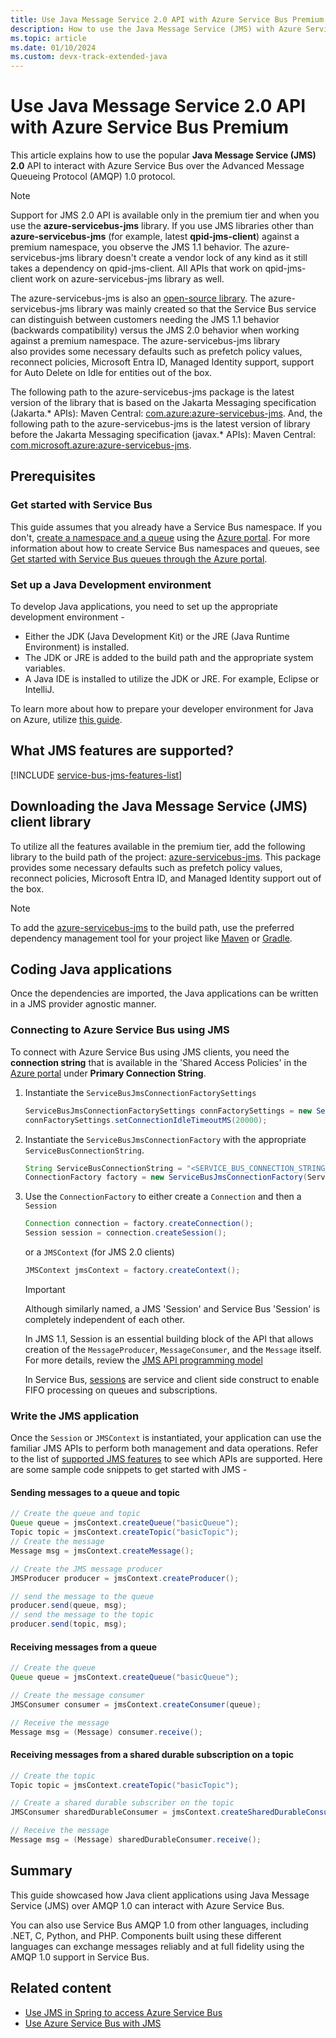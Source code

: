 ```yaml
---
title: Use Java Message Service 2.0 API with Azure Service Bus Premium
description: How to use the Java Message Service (JMS) with Azure Service Bus
ms.topic: article
ms.date: 01/10/2024
ms.custom: devx-track-extended-java
---
```


# Use Java Message Service 2.0 API with Azure Service Bus Premium

This article explains how to use the popular **Java Message Service (JMS) 2.0** API to interact with Azure Service Bus over the Advanced Message Queueing Protocol (AMQP) 1.0 protocol.

> [!NOTE]
> Support for JMS 2.0 API is available only in the premium tier and when you use the **azure-servicebus-jms** library. If you use JMS libraries other than **azure-servicebus-jms** (for example, latest **qpid-jms-client**) against a premium namespace, you observe the JMS 1.1 behavior. The azure-servicebus-jms library doesn't create a vendor lock of any kind as it still takes a dependency on qpid-jms-client. All APIs that work on qpid-jms-client work on azure-servicebus-jms library as well. 
>
>  The azure-servicebus-jms is also an [open-source library](https://github.com/azure/azure-servicebus-jms). The azure-servicebus-jms library was mainly created so that the Service Bus service can distinguish between customers needing the JMS 1.1 behavior (backwards compatibility) versus the JMS 2.0 behavior when working against a premium namespace. The azure-servicebus-jms library also provides some necessary defaults such as prefetch policy values, reconnect policies, Microsoft Entra ID, Managed Identity support, support for Auto Delete on Idle for entities out of the box.
> 
> The following path to the azure-servicebus-jms package is the latest version of the library that is based on the Jakarta Messaging specification (Jakarta.* APIs): Maven Central: [com.azure:azure-servicebus-jms](https://central.sonatype.com/artifact/com.azure/azure-servicebus-jms). And, the following path to the azure-servicebus-jms is the latest version of library before the Jakarta Messaging specification  (javax.* APIs): Maven Central: [com.microsoft.azure:azure-servicebus-jms](https://central.sonatype.com/artifact/com.microsoft.azure/azure-servicebus-jms/versions).

## Prerequisites

### Get started with Service Bus

This guide assumes that you already have a Service Bus namespace. If you don't, [create a namespace and a queue](service-bus-quickstart-portal.md#create-a-namespace-in-the-azure-portal) using the [Azure portal](https://portal.azure.com). For more information about how to create Service Bus namespaces and queues, see [Get started with Service Bus queues through the Azure portal](service-bus-quickstart-portal.md).

### Set up a Java Development environment

To develop Java applications, you need to set up the appropriate development environment - 

- Either the JDK (Java Development Kit) or the JRE (Java Runtime Environment) is installed.
- The JDK or JRE is added to the build path and the appropriate system variables.
- A Java IDE is installed to utilize the JDK or JRE. For example, Eclipse or IntelliJ.

To learn more about how to prepare your developer environment for Java on Azure, utilize [this guide](/azure/developer/java/fundamentals/).

## What JMS features are supported?

[!INCLUDE [service-bus-jms-features-list](./includes/service-bus-jms-feature-list.md)]

## Downloading the Java Message Service (JMS) client library

To utilize all the features available in the premium tier, add the following library to the build path of the project: [azure-servicebus-jms](https://central.sonatype.com/artifact/com.microsoft.azure/azure-servicebus-jms/1.0.0). This package provides some necessary defaults such as prefetch policy values, reconnect policies, Microsoft Entra ID, and Managed Identity support out of the box.

> [!NOTE]
> To add the [azure-servicebus-jms](https://central.sonatype.com/artifact/com.microsoft.azure/azure-servicebus-jms/1.0.0) to the build path, use the preferred dependency management tool for your project like [Maven](https://maven.apache.org/) or [Gradle](https://gradle.org/).

## Coding Java applications

Once the dependencies are imported, the Java applications can be written in a JMS provider agnostic manner.

### Connecting to Azure Service Bus using JMS

To connect with Azure Service Bus using JMS clients, you need the **connection string** that is available in the 'Shared Access Policies' in the [Azure portal](https://portal.azure.com) under **Primary Connection String**.

1. Instantiate the `ServiceBusJmsConnectionFactorySettings`

    ```java
    ServiceBusJmsConnectionFactorySettings connFactorySettings = new ServiceBusJmsConnectionFactorySettings();
    connFactorySettings.setConnectionIdleTimeoutMS(20000);
    ```
2. Instantiate the `ServiceBusJmsConnectionFactory` with the appropriate `ServiceBusConnectionString`.

    ```java
    String ServiceBusConnectionString = "<SERVICE_BUS_CONNECTION_STRING_WITH_MANAGE_PERMISSIONS>";
    ConnectionFactory factory = new ServiceBusJmsConnectionFactory(ServiceBusConnectionString, connFactorySettings);
    ```

3. Use the `ConnectionFactory` to either create a `Connection` and then a `Session` 

    ```java
    Connection connection = factory.createConnection();
    Session session = connection.createSession();
    ```
    or a `JMSContext` (for JMS 2.0 clients)

    ```java
    JMSContext jmsContext = factory.createContext();
    ```

    >[!IMPORTANT]
    > Although similarly named, a JMS 'Session' and Service Bus 'Session' is completely independent of each other.
    >
    > In JMS 1.1, Session is an essential building block of the API that allows creation of the `MessageProducer`, `MessageConsumer`, and the `Message` itself. For more details, review the [JMS API programming model](https://docs.oracle.com/javaee/6/tutorial/doc/bnceh.html)
    >
    > In Service Bus, [sessions](message-sessions.md) are service and client side construct to enable FIFO processing on queues and subscriptions.
    >

### Write the JMS application

Once the `Session` or `JMSContext` is instantiated, your application can use the familiar JMS APIs to perform both management and data operations. Refer to the list of [supported JMS features](how-to-use-java-message-service-20.md#what-jms-features-are-supported) to see which APIs are supported. Here are some sample code snippets to get started with JMS -

#### Sending messages to a queue and topic

```java
// Create the queue and topic
Queue queue = jmsContext.createQueue("basicQueue");
Topic topic = jmsContext.createTopic("basicTopic");
// Create the message
Message msg = jmsContext.createMessage();

// Create the JMS message producer
JMSProducer producer = jmsContext.createProducer();

// send the message to the queue
producer.send(queue, msg);
// send the message to the topic
producer.send(topic, msg);
```

#### Receiving messages from a queue

```java
// Create the queue
Queue queue = jmsContext.createQueue("basicQueue");

// Create the message consumer
JMSConsumer consumer = jmsContext.createConsumer(queue);

// Receive the message
Message msg = (Message) consumer.receive();
```

#### Receiving messages from a shared durable subscription on a topic

```java
// Create the topic
Topic topic = jmsContext.createTopic("basicTopic");

// Create a shared durable subscriber on the topic
JMSConsumer sharedDurableConsumer = jmsContext.createSharedDurableConsumer(topic, "sharedDurableConsumer");

// Receive the message
Message msg = (Message) sharedDurableConsumer.receive();
```

## Summary

This guide showcased how Java client applications using Java Message Service (JMS) over AMQP 1.0 can interact with Azure Service Bus.

You can also use Service Bus AMQP 1.0 from other languages, including .NET, C, Python, and PHP. Components built using these different languages can exchange messages reliably and at full fidelity using the AMQP 1.0 support in Service Bus.

## Related content

- [Use JMS in Spring to access Azure Service Bus](/azure/developer/java/spring-framework/configure-spring-boot-starter-java-app-with-azure-service-bus)
- [Use Azure Service Bus with JMS](/azure/developer/java/spring-framework/spring-jms-support)



